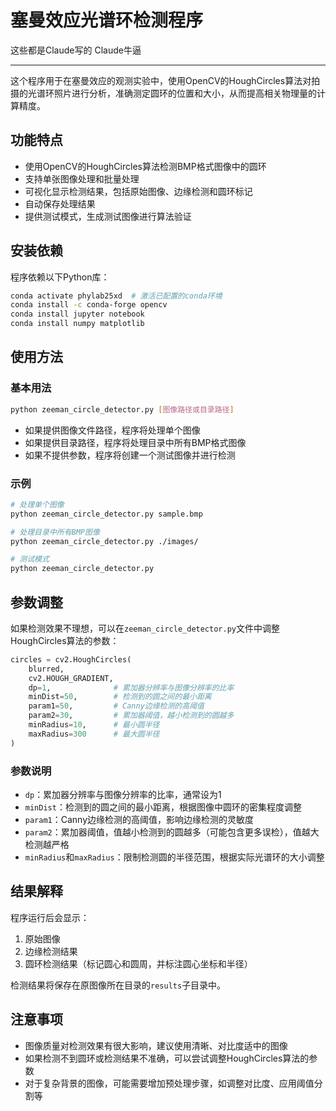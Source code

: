 # 塞曼效应光谱环检测程序

这些都是Claude写的 Claude牛逼

---

这个程序用于在塞曼效应的观测实验中，使用OpenCV的HoughCircles算法对拍摄的光谱环照片进行分析，准确测定圆环的位置和大小，从而提高相关物理量的计算精度。

## 功能特点

- 使用OpenCV的HoughCircles算法检测BMP格式图像中的圆环
- 支持单张图像处理和批量处理
- 可视化显示检测结果，包括原始图像、边缘检测和圆环标记
- 自动保存处理结果
- 提供测试模式，生成测试图像进行算法验证

## 安装依赖

程序依赖以下Python库：

```bash
conda activate phylab25xd  # 激活已配置的conda环境
conda install -c conda-forge opencv
conda install jupyter notebook
conda install numpy matplotlib
```

## 使用方法

### 基本用法

```bash
python zeeman_circle_detector.py [图像路径或目录路径]
```

- 如果提供图像文件路径，程序将处理单个图像
- 如果提供目录路径，程序将处理目录中所有BMP格式图像
- 如果不提供参数，程序将创建一个测试图像并进行检测

### 示例

```bash
# 处理单个图像
python zeeman_circle_detector.py sample.bmp

# 处理目录中所有BMP图像
python zeeman_circle_detector.py ./images/

# 测试模式
python zeeman_circle_detector.py
```

## 参数调整

如果检测效果不理想，可以在`zeeman_circle_detector.py`文件中调整HoughCircles算法的参数：

```python
circles = cv2.HoughCircles(
    blurred,
    cv2.HOUGH_GRADIENT,
    dp=1,              # 累加器分辨率与图像分辨率的比率
    minDist=50,        # 检测到的圆之间的最小距离
    param1=50,         # Canny边缘检测的高阈值
    param2=30,         # 累加器阈值，越小检测到的圆越多
    minRadius=10,      # 最小圆半径
    maxRadius=300      # 最大圆半径
)
```

### 参数说明

- `dp`：累加器分辨率与图像分辨率的比率，通常设为1
- `minDist`：检测到的圆之间的最小距离，根据图像中圆环的密集程度调整
- `param1`：Canny边缘检测的高阈值，影响边缘检测的灵敏度
- `param2`：累加器阈值，值越小检测到的圆越多（可能包含更多误检），值越大检测越严格
- `minRadius`和`maxRadius`：限制检测圆的半径范围，根据实际光谱环的大小调整

## 结果解释

程序运行后会显示：

1. 原始图像
2. 边缘检测结果
3. 圆环检测结果（标记圆心和圆周，并标注圆心坐标和半径）

检测结果将保存在原图像所在目录的`results`子目录中。

## 注意事项

- 图像质量对检测效果有很大影响，建议使用清晰、对比度适中的图像
- 如果检测不到圆环或检测结果不准确，可以尝试调整HoughCircles算法的参数
- 对于复杂背景的图像，可能需要增加预处理步骤，如调整对比度、应用阈值分割等